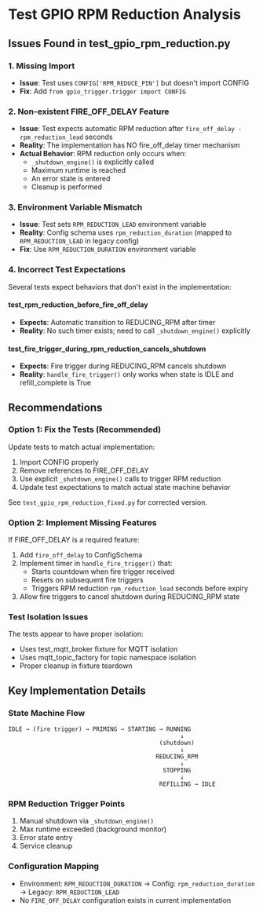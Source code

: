 # Test GPIO RPM Reduction Analysis

## Issues Found in test_gpio_rpm_reduction.py

### 1. Missing Import
- **Issue**: Test uses `CONFIG['RPM_REDUCE_PIN']` but doesn't import CONFIG
- **Fix**: Add `from gpio_trigger.trigger import CONFIG`

### 2. Non-existent FIRE_OFF_DELAY Feature
- **Issue**: Test expects automatic RPM reduction after `fire_off_delay - rpm_reduction_lead` seconds
- **Reality**: The implementation has NO fire_off_delay timer mechanism
- **Actual Behavior**: RPM reduction only occurs when:
  - `_shutdown_engine()` is explicitly called
  - Maximum runtime is reached
  - An error state is entered
  - Cleanup is performed

### 3. Environment Variable Mismatch
- **Issue**: Test sets `RPM_REDUCTION_LEAD` environment variable
- **Reality**: Config schema uses `rpm_reduction_duration` (mapped to `RPM_REDUCTION_LEAD` in legacy config)
- **Fix**: Use `RPM_REDUCTION_DURATION` environment variable

### 4. Incorrect Test Expectations
Several tests expect behaviors that don't exist in the implementation:

#### test_rpm_reduction_before_fire_off_delay
- **Expects**: Automatic transition to REDUCING_RPM after timer
- **Reality**: No such timer exists; need to call `_shutdown_engine()` explicitly

#### test_fire_trigger_during_rpm_reduction_cancels_shutdown
- **Expects**: Fire trigger during REDUCING_RPM cancels shutdown
- **Reality**: `handle_fire_trigger()` only works when state is IDLE and refill_complete is True

## Recommendations

### Option 1: Fix the Tests (Recommended)
Update tests to match actual implementation:
1. Import CONFIG properly
2. Remove references to FIRE_OFF_DELAY
3. Use explicit `_shutdown_engine()` calls to trigger RPM reduction
4. Update test expectations to match actual state machine behavior

See `test_gpio_rpm_reduction_fixed.py` for corrected version.

### Option 2: Implement Missing Features
If FIRE_OFF_DELAY is a required feature:
1. Add `fire_off_delay` to ConfigSchema
2. Implement timer in `handle_fire_trigger()` that:
   - Starts countdown when fire trigger received
   - Resets on subsequent fire triggers
   - Triggers RPM reduction `rpm_reduction_lead` seconds before expiry
3. Allow fire triggers to cancel shutdown during REDUCING_RPM state

### Test Isolation Issues
The tests appear to have proper isolation:
- Uses test_mqtt_broker fixture for MQTT isolation
- Uses mqtt_topic_factory for topic namespace isolation
- Proper cleanup in fixture teardown

## Key Implementation Details

### State Machine Flow
```
IDLE → (fire trigger) → PRIMING → STARTING → RUNNING
                                                 ↓
                                           (shutdown)
                                                 ↓
                                          REDUCING_RPM
                                                 ↓
                                            STOPPING
                                                 ↓
                                           REFILLING → IDLE
```

### RPM Reduction Trigger Points
1. Manual shutdown via `_shutdown_engine()`
2. Max runtime exceeded (background monitor)
3. Error state entry
4. Service cleanup

### Configuration Mapping
- Environment: `RPM_REDUCTION_DURATION` → Config: `rpm_reduction_duration` → Legacy: `RPM_REDUCTION_LEAD`
- No `FIRE_OFF_DELAY` configuration exists in current implementation